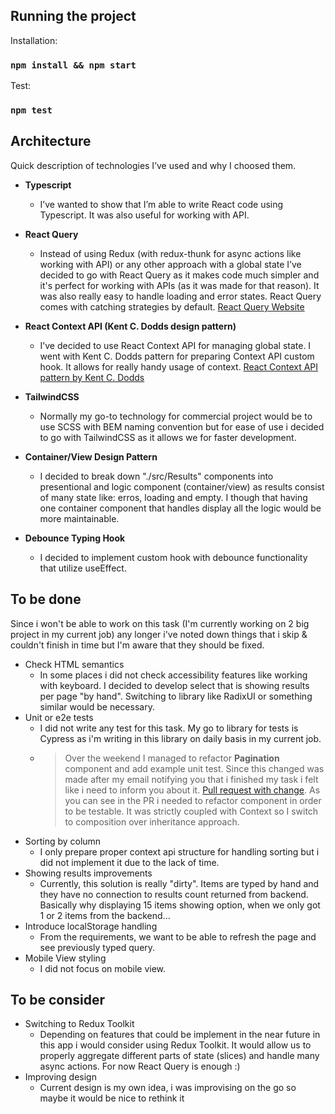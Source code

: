## Running the project

Installation:

### `npm install && npm start`

Test:

### `npm test`

## Architecture

Quick description of technologies I’ve used and why I choosed them.

- **Typescript**

    - I’ve wanted to show that I’m able to write React code using Typescript. It was also useful for working with API.

- **React Query**

    - Instead of using Redux (with redux-thunk for async actions like working with API) or any other approach with a global state I’ve decided to go with React Query as it makes code much simpler and it's perfect for working with APIs (as it was made for that reason). It was also really easy to handle loading and error states. React Query comes with catching strategies by default.
      [React Query Website](https://react-query.tanstack.com/)

- **React Context API (Kent C. Dodds design pattern)**

    - I’ve decided to use React Context API for managing global state. I went with Kent C. Dodds pattern for preparing Context API custom hook. It allows for really handy usage of context.
      [React Context API pattern by Kent C. Dodds](https://kentcdodds.com/blog/how-to-use-react-context-effectively)

- **TailwindCSS**

    - Normally my go-to technology for commercial project would be to use SCSS with BEM naming convention but for ease of use i decided to go with TailwindCSS as it allows we for faster development.

- **Container/View Design Pattern**

    - I decided to break down "./src/Results" components into presentional and logic component (container/view) as results consist of many state like: erros, loading and empty. I though that having one container component that handles display all the logic would be more maintainable.

- **Debounce Typing Hook**

    - I decided to implement custom hook with debounce functionality that utilize useEffect.

## To be done

Since i won't be able to work on this task (I'm currently working on 2 big project in my current job) any longer i've noted down things that i skip & couldn't finish in time but I'm aware that they should be fixed.

- Check HTML semantics
  - In some places i did not check accessibility features like working with keyboard. I decided to develop select that is showing results per page "by hand". Switching to library like RadixUI or something similar would be necessary.
- Unit or e2e tests
    - I did not write any test for this task. My go to library for tests is Cypress as i'm writing in this library on daily basis in my current job.
    - > Over the weekend I managed to refactor **Pagination** component and add example unit test. Since this changed was made after my email notifying you that i finished my task i felt like i need to inform you about it. [Pull request with change](https://github.com/damiansobczak/tonik-github-api/pull/7). As you can see in the PR i needed to refactor component in order to be testable. It was strictly coupled with Context so I switch to composition over inheritance approach.
- Sorting by column
  - I only prepare proper context api structure for handling sorting but i did not implement it due to the lack of time.
- Showing results improvements
  - Currently, this solution is really "dirty". Items are typed by hand and they have no connection to results count returned from backend. Basically why displaying 15 items showing option, when we only got 1 or 2 items from the backend...
- Introduce localStorage handling
  - From the requirements, we want to be able to refresh the page and see previously typed query.
- Mobile View styling
  - I did not focus on mobile view.
  
## To be consider
- Switching to Redux Toolkit
  - Depending on features that could be implement in the near future in this app i would consider using Redux Toolkit. It would allow us to properly aggregate different parts of state (slices) and handle many async actions. For now React Query is enough :)
- Improving design
  - Current design is my own idea, i was improvising on the go so maybe it would be nice to rethink it